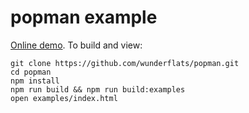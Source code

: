 # popman example

[Online demo](https://github.com/wunderflats/popman/tree/master/examples). To build and view:

```
git clone https://github.com/wunderflats/popman.git
cd popman
npm install
npm run build && npm run build:examples
open examples/index.html
```
